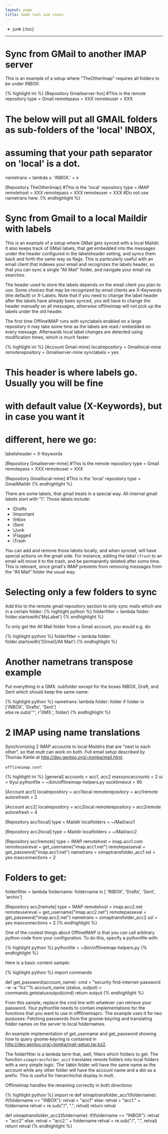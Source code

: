 ```yaml
---
layout: page
title: Some real use cases
---
```


* junk
{:toc}

---


# Sync from GMail to another IMAP server

This is an example of a setup where "TheOtherImap" requires all folders to be under INBOX:

{% highlight ini %}
[Repository Gmailserver-foo]
#This is the remote repository
type = Gmail
remotepass = XXX
remoteuser = XXX
# The below will put all GMAIL folders as sub-folders of the 'local' INBOX,
# assuming that your path separator on 'local' is a dot.
nametrans = lambda x: 'INBOX.' + x

[Repository TheOtherImap]
#This is the 'local' repository
type = IMAP
remotehost = XXX
remotepass = XXX
remoteuser = XXX
#Do not use nametrans here.
{% endhighlight %}


# Sync from Gmail to a local Maildir with labels

This is an example of a setup where GMail gets synced with a local Maildir.  It also keeps track of GMail labels, that get embedded into the messages under the header configured in the labelsheader setting, and syncs them back and forth the same way as flags. This is particularly useful with an email client that indexes your email and recognizes the labels header, so that you can sync a single "All Mail" folder, and navigate your email via searches.

The header used to store the labels depends on the email client you plan to use.  Some choices that may be recognized by email clients are X-Keywords (the default) or X-Labels. Note that if you need to change the label header after the labels have already been synced, you will have to change the header manually on all messages, otherwise offlineimap will not pick up the labels under the old header.

The first time OfflineIMAP runs with synclabels enabled on a large repository it may take some time as the labels are read / embedded on every message.  Afterwards local label changes are detected using modification times, which is much faster:

{% highlight ini %}
[Account Gmail-mine]
localrepository = Gmaillocal-mine
remoterepository = Gmailserver-mine
synclabels = yes
# This header is where labels go.  Usually you will be fine
# with default value (X-Keywords), but in case you want it
# different, here we go:
labelsheader = X-Keywords

[Repository Gmailserver-mine]
#This is the remote repository
type = Gmail
remotepass = XXX
remoteuser = XXX

[Repository Gmaillocal-mine]
#This is the 'local' repository
type = GmailMaildir
{% endhighlight %}

There are some labels, that gmail treats in a special way. All internal gmail labels start with "\\". Those labels include:

- \\Drafts
- \\Important
- \\Inbox
- \\Sent
- \\Junk
- \\Flagged
- \\Trash

You can add and remove those labels locally, and when synced, will have special actions on the gmail side. For instance, adding the label `\Trash` to an email will move it to the trash, and be permanantly deleted after some time. This is relevant, since gmail's IMAP prevents from removing messages from the "All Mail" folder the usual way.


# Selecting only a few folders to sync

Add this to the remote gmail repository section to only sync mails which are in
a certain folder:
{% highlight python %}
folderfilter = lambda folder: folder.startswith('MyLabel')
{% endhighlight %}

To only get the All Mail folder from a Gmail account, you would e.g. do:

{% highlight python %}
folderfilter = lambda folder: folder.startswith('[Gmail]/All Mail')
{% endhighlight %}


# Another nametrans transpose example

Put everything in a GMX. subfolder except for the boxes INBOX, Draft,
and Sent which should keep the same name:

{% highlight python %}
nametrans: lambda folder: folder if folder in ['INBOX', 'Drafts', 'Sent'] \
                          else re.sub(r'^', r'GMX.', folder)
{% endhighlight %}

# 2 IMAP using name translations

Synchronizing 2 IMAP accounts to local Maildirs that are "next to each other", so that mutt can work on both. Full email setup described by Thomas Kahle at <http://dev.gentoo.org/~tomka/mail.html>.

`offlineimap.conf`:

{% highlight ini %}
[general]
accounts = acc1, acc2
maxsyncaccounts = 2
ui = ttyui
pythonfile = ~/bin/offlineimap-helpers.py
socktimeout = 90

[Account acc1]
localrepository = acc1local
remoterepository = acc1remote
autorefresh = 2

[Account acc2]
localrepository = acc2local
remoterepository = acc2remote
autorefresh = 4

[Repository acc1local]
type = Maildir
localfolders = ~/Mail/acc1

[Repository acc2local]
type = Maildir
localfolders = ~/Mail/acc2

[Repository acc1remote]
type = IMAP
remotehost = imap.acc1.com
remoteusereval = get_username("imap.acc1.net")
remotepasseval = get_password("imap.acc1.net")
nametrans = oimaptransfolder_acc1
ssl = yes
maxconnections = 2

# Folders to get:
folderfilter = lambda foldername: foldername in [
             'INBOX', 'Drafts', 'Sent', 'archiv']

[Repository acc2remote]
type = IMAP
remotehost = imap.acc2.net
remoteusereval = get_username("imap.acc2.net")
remotepasseval = get_password("imap.acc2.net")
nametrans = oimaptransfolder_acc2
ssl = yes
maxconnections = 2
{% endhighlight %}

One of the coolest things about OfflineIMAP is that you can call arbitrary python code from your configuration.  To do this, specify a pythonfile with:

{% highlight python %}
pythonfile = ~/bin/offlineimap-helpers.py
{% endhighlight %}

Here is a basic content sample:

{% highlight python %}
import commands

def get_password(account_name):
  cmd = "security find-internet-password -w -a '%s'"% account_name
  (status, output) = commands.getstatusoutput(cmd)
  return output
{% endhighlight %}

From this sample, replace the cmd line with whatever can retrieve your password.  Your pythonfile needs to contain implementations for the functions that you want to use in offflineimaprc.  The example uses it for two purposes: Fetching passwords from the gnome-keyring and translating folder names on the server to local foldernames.

An example implementation of get_username and get_password showing how to query gnome-keyring is contained in <http://dev.gentoo.org/~tomka/mail-setup.tar.bz2>.

The folderfilter is a lambda term that, well, filters which folders to get. The function `oimaptransfolder_acc2` translates remote folders into local folders with a very simple logic. The `INBOX` folder will have the same name as the account while any other folder will have the account name and a dot as a prefix. This is useful for hierarchichal display in mutt.

Offlineimap handles the renaming correctly in both directions:

{% highlight python %}
import re
def oimaptransfolder_acc1(foldername):
    if(foldername == "INBOX"):
        retval = "acc1"
    else:
        retval = "acc1." + foldername
    retval = re.sub("/", ".", retval)
    return retval

def oimaptransfolder_acc2(foldername):
    if(foldername == "INBOX"):
        retval = "acc2"
    else:
        retval = "acc2." + foldername
    retval = re.sub("/", ".", retval)
    return retval
{% endhighlight %}

<!--
vim: ts=2 expandtab :
-->
